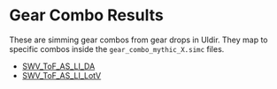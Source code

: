 # Gear Combo Results

These are simming gear combos from gear drops in Uldir. They map to specific combos inside the `gear_combo_mythic_X.simc` files.

- [SWV_ToF_AS_LI_DA](Results_DA.md)
- [SWV_ToF_AS_LI_LotV](Results_LotV.md)
